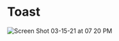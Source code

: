 # Toast
![Screen Shot 03-15-21 at 07 20 PM](https://user-images.githubusercontent.com/69824139/111228766-8451c380-85c3-11eb-92c7-929746ec642e.PNG)
